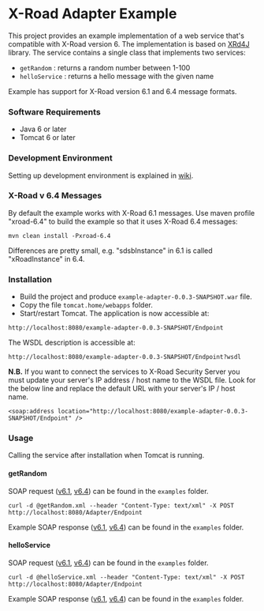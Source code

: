 # X-Road Adapter Example

This project provides an example implementation of a web service that's compatible with X-Road version 6. The implementation is based on [XRd4J](https://github.com/petkivim/xrd4j) library. The service contains a single class that
implements two services:

* ```getRandom``` : returns a random number between 1-100
* ```helloService``` : returns a hello message with the given name

Example has support for X-Road version 6.1 and 6.4 message formats.

### Software Requirements

* Java 6 or later
* Tomcat 6 or later

### Development Environment

Setting up development environment is explained in [wiki](https://github.com/petkivim/x-road-adapter-example/wiki/Setting-up-Development-Environment).

### X-Road v 6.4 Messages

By default the example works with X-Road 6.1 messages. Use maven profile "xroad-6.4" to build the example so that it uses X-Road 6.4 messages:

```
mvn clean install -Pxroad-6.4
```
Differences are pretty small, e.g. "sdsbInstance" in 6.1 is called "xRoadInstance" in 6.4.


### Installation

* Build the project and produce ```example-adapter-0.0.3-SNAPSHOT.war``` file.
* Copy the file ```tomcat.home/webapps``` folder.
* Start/restart Tomcat. The application is now accessible at:

```
http://localhost:8080/example-adapter-0.0.3-SNAPSHOT/Endpoint
```

The WSDL description is accessible at:

```
http://localhost:8080/example-adapter-0.0.3-SNAPSHOT/Endpoint?wsdl
```

**N.B.** If you want to connect the services to X-Road Security Server you must update your server's IP address / host name to the WSDL file. Look for the below line and replace the default URL with your server's IP / host name.

```
<soap:address location="http://localhost:8080/example-adapter-0.0.3-SNAPSHOT/Endpoint" />
```

### Usage

Calling the service after installation when Tomcat is running.

#### getRandom

SOAP request ([v6.1](https://github.com/petkivim/x-road-adapter-example/blob/master/examples/getRandomRequest.xml), [v6.4](https://github.com/petkivim/x-road-adapter-example/blob/master/examples/xroad-6.4/getRandomRequest.xml)) can be found in the ```examples``` folder.

```
curl -d @getRandom.xml --header "Content-Type: text/xml" -X POST http://localhost:8080/Adapter/Endpoint
```

Example SOAP response ([v6.1](https://github.com/petkivim/x-road-adapter-example/blob/master/examples/getRandomResponse.xml), [v6.4](https://github.com/petkivim/x-road-adapter-example/blob/master/examples/xroad-6.4/getRandomResponse.xml)) can be found in the ```examples``` folder.

#### helloService

SOAP request ([v6.1](https://github.com/petkivim/x-road-adapter-example/blob/master/examples/helloServiceRequest.xml),  [v6.4](https://github.com/petkivim/x-road-adapter-example/blob/master/examples/xroad-6.4/helloServiceRequest.xml)) can be found in the ```examples``` folder.

```
curl -d @helloService.xml --header "Content-Type: text/xml" -X POST http://localhost:8080/Adapter/Endpoint
```

Example SOAP response ([v6.1](https://github.com/petkivim/x-road-adapter-example/blob/master/examples/helloServiceResponse.xml), [v6.4](https://github.com/petkivim/x-road-adapter-example/blob/master/examples/xroad-6.4/helloServiceResponse.xml)) can be found in the ```examples``` folder.
